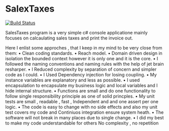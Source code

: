 # SalexTaxes


[![Build Status](https://dev.azure.com/gamalshady1986/sh/_apis/build/status/ShadyDorgham.SalexTaxes?branchName=master)](https://dev.azure.com/gamalshady1986/sh/_build/latest?definitionId=2&branchName=master)


SalesTaxes program is a very simple c# console applicatione mainly focuses on calcaulating sales taxes and print  the invoice out.

Here I enlist some approches , that I keep in my mind to be very close from them:
•	Clean coding standards.
•	Reach model.
•	Domain driven design in isolation the bounded context however it is only one and it is the core.
•	I followed the naming conventions and naming rules with the help of jet brain resharper.
•	I Reduced complexity by separation of concern and simpler code as I could.
•	I Used Dependency injection for losing coupling.
•	My instance  variables are explanatory and less as possible.
•	I used encapsulation  to encapsulate my business logic and local variables and I hide internal structure.
•	Functions are small and do one functionality to follow single responsibility principle as one of solid princples.
•	My unit tests are small , readable , fast , Independent and and one assert per one logic.
•	The code is easy to change with no side effects and also my unit test covers my code and Continiuos integration ensure system heath.
•	 The software will not break in many places due to single change.
•	I did my best to make my code understandable for others No complexity , no repetition


